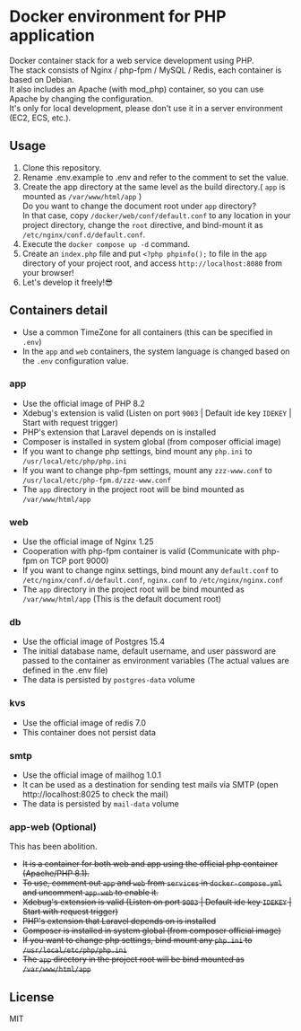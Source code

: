 # Docker environment for PHP application

Docker container stack for a web service development using PHP.  
The stack consists of Nginx / php-fpm / MySQL / Redis, each container is based on Debian.  
It also includes an Apache (with mod_php) container, so you can use Apache by changing the configuration.  
It's only for local development, please don't use it in a server environment (EC2, ECS, etc.).

## Usage

1. Clone this repository.
2. Rename .env.example to .env and refer to the comment to set the value.
3. Create the app directory at the same level as the build directory.( `app` is mounted as `/var/www/html/app` )  
Do you want to change the document root under `app` directory?  
In that case, copy `/docker/web/conf/default.conf` to any location in your project directory, change the `root` directive, and bind-mount it as `/etc/nginx/conf.d/default.conf`.
4. Execute the `docker compose up -d` command.
5. Create an `index.php` file and put `<?php phpinfo();` to file in the `app` directory of your project root, and access `http://localhost:8080` from your browser!
6. Let's develop it freely!😎

## Containers detail

- Use a common TimeZone for all containers (this can be specified in `.env`)
- In the `app` and `web` containers, the system language is changed based on the `.env` configuration value.

### app

- Use the official image of PHP 8.2
- Xdebug's extension is valid (Listen on port `9003` | Default ide key `IDEKEY` | Start with request trigger)
- PHP's extension that Laravel depends on is installed
- Composer is installed in system global (from composer official image)
- If you want to change php settings, bind mount any `php.ini` to `/usr/local/etc/php/php.ini`
- If you want to change php-fpm settings, mount any `zzz-www.conf` to `/usr/local/etc/php-fpm.d/zzz-www.conf`
- The `app` directory in the project root will be bind mounted as `/var/www/html/app`

### web

- Use the official image of Nginx 1.25
- Cooperation with php-fpm container is valid (Communicate with php-fpm on TCP port 9000)
- If you want to change nginx settings, bind mount any `default.conf` to `/etc/nginx/conf.d/default.conf`, `nginx.conf` to `/etc/nginx/nginx.conf`
- The `app` directory in the project root will be bind mounted as `/var/www/html/app` (This is the default document root)

### db

- Use the official image of Postgres 15.4
- The initial database name, default username, and user password are passed to the container as environment variables (The actual values are defined in the .env file)
- The data is persisted by `postgres-data` volume

### kvs

- Use the official image of redis 7.0
- This container does not persist data

### smtp

- Use the official image of mailhog 1.0.1
- It can be used as a destination for sending test mails via SMTP (open http://localhost:8025 to check the mail)
- The data is persisted by `mail-data` volume

### app-web (Optional)

This has been abolition.

- ~~It is a container for both web and app using the official php container (Apache/PHP 8.1).~~
- ~~To use, comment out `app` and `web` from `services` in `docker-compose.yml` and uncomment `app-web` to enable it.~~
- ~~Xdebug's extension is valid (Listen on port `9003` | Default ide key `IDEKEY` | Start with request trigger)~~
- ~~PHP's extension that Laravel depends on is installed~~
- ~~Composer is installed in system global (from composer official image)~~
- ~~If you want to change php settings, bind mount any `php.ini` to `/usr/local/etc/php/php.ini`~~
- ~~The `app` directory in the project root will be bind mounted as `/var/www/html/app`~~

## License

MIT
